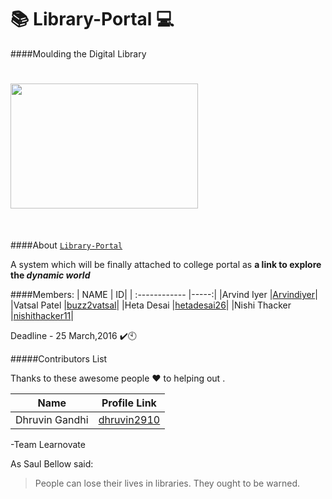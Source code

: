 # :books: Library-Portal  :computer:
####Moulding the Digital Library

<div id="header-container">
   <div class="center">
          <h1>
            <img src="http://goo.gl/frKFnB" alt="" height="200" width="300"/>
          </h1>
    </div>
</div>​

####About [`Library-Portal`](https://github.com/Learnovate/Library-Portal)

A system which will be finally attached to college portal as **a link to explore the _dynamic world_**

####Members:
| NAME  | ID|
| :------------ |-----:|
|Arvind Iyer    |[Arvindiyer](https://github.com/Arvindiyer)|
|Vatsal Patel   |[buzz2vatsal](https://github.com/buzz2vatsal)|
|Heta Desai     |[hetadesai26](https://github.com/hetadesai26)|
|Nishi Thacker  |[nishithacker11](https://github.com/nishithacker11)|



Deadline - 25 March,2016 :heavy_check_mark::clock10:

#####Contributors List

Thanks to these awesome people :heart: to helping out . 

Name 			| 	Profile Link
------------ 	| -------------
Dhruvin Gandhi  | [dhruvin2910](https://github.com/dhruvin2910)

-Team Learnovate  

As Saul Bellow said:
> People can lose their lives in libraries.
> They ought to be warned.


